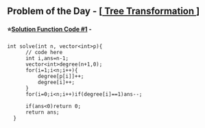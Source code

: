 ## Problem of the Day - [<a href="https://practice.geeksforgeeks.org/problems/fbcd1787378ed396a8f24b47872cbc0ad2624f1d/1"> Tree Transformation </a>]


#### ⭐<ins>Solution Function Code #1</ins> -


    int solve(int n, vector<int>p){
          // code here
          int i,ans=n-1;
          vector<int>degree(n+1,0);
          for(i=1;i<n;i++){
              degree[p[i]]++;
              degree[i]++;
          }
          for(i=0;i<n;i++)if(degree[i]==1)ans--;

          if(ans<0)return 0;
          return ans;
      }


